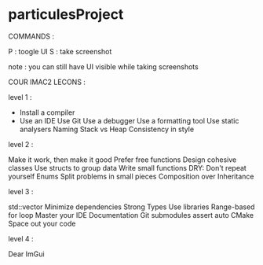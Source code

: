 # particulesProject

COMMANDS :

P : toogle UI
S : take screenshot

note : you can still have UI visible while taking screenshots

COUR IMAC2 LECONS :

level 1 :
  
  - Install a compiler
  - Use an IDE
  Use Git
  Use a debugger
  Use a formatting tool
  Use static analysers
  Naming
  Stack vs Heap
  Consistency in style
  
level 2 :

  Make it work, then make it good
  Prefer free functions
  Design cohesive classes
  Use structs to group data
  Write small functions
  DRY: Don't repeat yourself
  Enums
  Split problems in small pieces
  Composition over Inheritance
  
level 3 :

  std::vector
  Minimize dependencies
  Strong Types
  Use libraries
  Range-based for loop
  Master your IDE
  Documentation
  Git submodules
  assert
  auto
  CMake
  Space out your code
  
level 4 :

  Dear ImGui
  <random>
  
